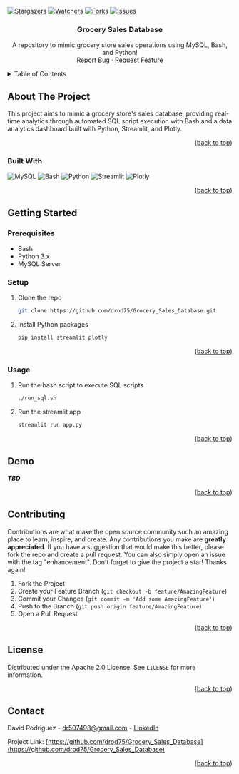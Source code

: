 <a name="readme-top"></a>

[![Stargazers][stars-shield]][stars-url]
[![Watchers][watchers-shield]][watchers-url]
[![Forks][forks-shield]][forks-url]
[![Issues][issues-shield]][issues-url]

<div align="center">
  <a href="https://github.com/drod75/Grocery_Sales_Database">
  </a>
  <h3 align="center">Grocery Sales Database</h3>
  <p align="center">
    A repository to mimic grocery store sales operations using MySQL, Bash, and Python!
    <br />
    <a href="https://github.com/drod75/Grocery_Sales_Database/issues">Report Bug</a>
    ·
    <a href="https://github.com/drod75/Grocery_Sales_Database/issues">Request Feature</a>
  </p>
</div>

<details>
  <summary>Table of Contents</summary>
  <ol>
    <li>
      <a href="#about-the-project">About The Project</a>
      <ul>
        <li><a href="#built-with">Built With</a></li>
      </ul>
    </li>
    <li>
      <a href="#getting-started">Getting Started</a>
      <ul>
        <li><a href="#prerequisites">Prerequisites</a></li>
        <li><a href="#setup">Setup</a></li>
        <li><a href="#usage">Usage</a></li>
      </ul>
    </li>
    <li><a href="#demo">Demo</a></li>
    <li><a href="#contributing">Contributing</a></li>
    <li><a href="#license">License</a></li>
    <li><a href="#contact">Contact</a></li>
  </ol>
</details>

## About The Project

<div align="center">
</div>
<p>This project aims to mimic a grocery store's sales database, providing real-time analytics through automated SQL script execution with Bash and a data analytics dashboard built with Python, Streamlit, and Plotly.</p>
<p align="right">(<a href="#readme-top">back to top</a>)</p>

### Built With

<p>
    <img src="https://img.shields.io/badge/MySQL-005C84?style=for-the-badge&logo=mysql&logoColor=white" alt="MySQL">
    <img src="https://img.shields.io/badge/Bash-4EAA25?style=for-the-badge&logo=gnubash&logoColor=white" alt="Bash">
    <img src="https://img.shields.io/badge/Python-3776AB?style=for-the-badge&logo=python&logoColor=white" alt="Python">
    <img src="https://img.shields.io/badge/Streamlit-FF4B4B?style=for-the-badge&logo=streamlit&logoColor=white" alt="Streamlit">
    <img src="https://img.shields.io/badge/Plotly-3F4F75?style=for-the-badge&logo=plotly&logoColor=white" alt="Plotly">
</p>

<p align="right">(<a href="#readme-top">back to top</a>)</p>

## Getting Started

### Prerequisites

* Bash
* Python 3.x
* MySQL Server

### Setup

1. Clone the repo
   ```sh
   git clone https://github.com/drod75/Grocery_Sales_Database.git
   ```
2. Install Python packages
   ```sh
   pip install streamlit plotly
   ```
<p align="right">(<a href="#readme-top">back to top</a>)</p>

### Usage

1. Run the bash script to execute SQL scripts
   ```sh
   ./run_sql.sh
   ```
2. Run the streamlit app
   ```sh
   streamlit run app.py
   ```
<p align="right">(<a href="#readme-top">back to top</a>)</p>

## Demo

***TBD***

<p align="right">(<a href="#readme-top">back to top</a>)</p>

## Contributing

Contributions are what make the open source community such an amazing place to learn, inspire, and create. Any contributions you make are **greatly appreciated**.
If you have a suggestion that would make this better, please fork the repo and create a pull request. You can also simply open an issue with the tag "enhancement".
Don't forget to give the project a star! Thanks again!
1. Fork the Project
2. Create your Feature Branch (`git checkout -b feature/AmazingFeature`)
3. Commit your Changes (`git commit -m 'Add some AmazingFeature'`)
4. Push to the Branch (`git push origin feature/AmazingFeature`)
5. Open a Pull Request
<p align="right">(<a href="#readme-top">back to top</a>)</p>

## License

Distributed under the Apache 2.0 License. See `LICENSE` for more information.
<p align="right">(<a href="#readme-top">back to top</a>)</p>

## Contact

David Rodriguez - dr507498@gmail.com - [LinkedIn](https://www.linkedin.com/in/david-rodriguez-nyc/)

Project Link: [https://github.com/drod75/Grocery_Sales_Database](https://github.com/drod75/Grocery_Sales_Database)

<p align="right">(<a href="#readme-top">back to top</a>)</p>

[stars-shield]: https://img.shields.io/github/stars/drod75/Grocery_Sales_Database.svg?style=for-the-badge
[stars-url]: https://github.com/drod75/Grocery_Sales_Database/stargazers
[watchers-shield]: https://img.shields.io/github/watchers/drod75/Grocery_Sales_Database.svg?style=for-the-badge
[watchers-url]: https://github.com/drod75/Grocery_Sales_Database/watchers
[forks-shield]: https://img.shields.io/github/forks/drod75/Grocery_Sales_Database.svg?style=for-the-badge
[forks-url]: https://github.com/drod75/Grocery_Sales_Database/network/members
[issues-shield]: https://img.shields.io/github/issues/drod75/Grocery_Sales_Database.svg?style=for-the-badge
[issues-url]: https://github.com/drod75/Grocery_Sales_Database/issues
